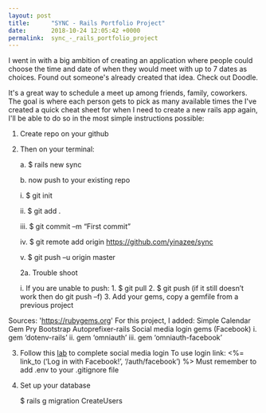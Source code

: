 ```yaml
---
layout: post
title:      "SYNC - Rails Portfolio Project"
date:       2018-10-24 12:05:42 +0000
permalink:  sync_-_rails_portfolio_project
---
```


I went in with a big ambition of creating an application where people could choose the time and date of when they would meet with up to 7 dates as choices. Found out someone's already created that idea. Check out Doodle.

It's a great way to schedule a meet up among friends, family, coworkers. The goal is where each person gets to pick as many available times the 
I've created a quick cheat sheet for when I need to create a new rails app again, I'll be able to do so in the most simple instructions possible:

1.	Create repo on your github

2.	Then on your terminal:

     a.	$ rails new sync
		 
     b.	now push to your existing repo
		 
       i.	$ git init

       ii.	$ git add .

       iii.	$ git commit –m “First commit”

       iv.	$ git remote add origin https://github.com/yinazee/sync

       v.	$ git push –u origin master
			 
     2a.	Trouble shoot

       i.	If you are unable to push:
           1.	$ git pull
           2.	$ git push (if it still doesn’t work then do git push –f)
           3.	Add your gems, copy a gemfile from a previous project
					
					
Sources:  'https://rubygems.org'
For this project, I added:
    Simple Calendar Gem
    Pry
		Bootstrap
		Autoprefixer-rails
    Social media login gems (Facebook)
	   	i.	gem ‘dotenv-rails’
		  ii.	gem ‘omniauth’
      iii.	gem ‘omniauth-facebook’

		
3. Follow this [lab](https://learn.co/tracks/full-stack-web-development-v6/rails/authentication/omniauth) to complete social media login
  To use login link: <%= link_to (‘Log in with Facebook!’, ‘/auth/facebook’) %>
	Must remember to add .env to your .gitignore file



4.	Set up your database

       $ rails g migration CreateUsers

